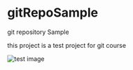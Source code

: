 # gitRepoSample
git repository Sample

this project is a test project for git course

![test image](http://url/to/test.png)

